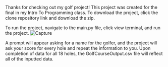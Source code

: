 Thanks for checking out my golf project! This project was created for the final in my Intro To Programming class.
To download the project, click the clone repository link and download the zip.

To run the project, navigate to the main.py file, click view terminal, and run the project.
![Capture](https://github.com/1Joey23/Golf-Scorer/assets/136002112/5d7e977b-8426-49b4-a174-3c066eea4f24)

A prompt will appear asking for a name for the golfer, and the project will ask your score for every hole and repeat the information to you.
Upon completion of data for all 18 holes, the GolfCourseOutput.csv file will reflect all of the inputted data.
